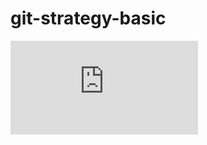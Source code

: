 # git-strategy-basic

![Git講座.pdf](https://github.com/latonaio/git-strategy-basic/files/7407457/Git.pdf)
